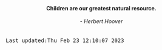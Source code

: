 
<div align="center"><b><span>Children are our greatest natural resource.</span></b><br><br><i> - Herbert Hoover</i></div>
<br><br><kbd>Last updated:Thu Feb 23 12:10:07 2023</kbd>